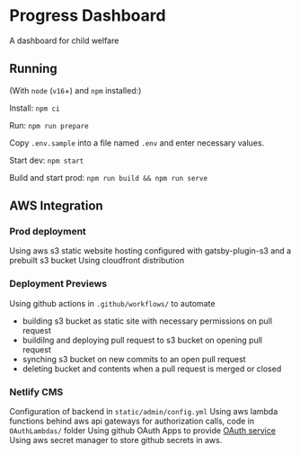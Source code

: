 # Progress Dashboard

A dashboard for child welfare

## Running

(With `node` (`v16`+) and `npm` installed:)

Install: `npm ci`

Run: `npm run prepare`

Copy `.env.sample` into a file named `.env` and enter necessary values.

Start dev: `npm start`

Build and start prod: `npm run build && npm run serve`

## AWS Integration

### Prod deployment

Using aws s3 static website hosting configured with gatsby-plugin-s3 and a prebuilt s3 bucket
Using cloudfront distribution

### Deployment Previews

Using github actions in `.github/workflows/` to automate

- building s3 bucket as static site with necessary permissions on pull request
- buildilng and deploying pull request to s3 bucket on opening pull request
- synching s3 bucket on new commits to an open pull request
- deleting bucket and contents when a pull request is merged or closed

### Netlify CMS

Configuration of backend in `static/admin/config.yml`
Using aws lambda functions behind aws api gateways for authorization calls, code in `OAuthLambdas/` folder
Using github OAuth Apps to provide [OAuth service](https://github.com/organizations/Bloom-Works/settings/applications/1756326)
Using aws secret manager to store github secrets in aws.
